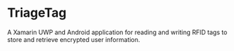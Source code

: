# TriageTag
A Xamarin UWP and Android application for reading and writing RFID tags to store and retrieve encrypted user information.
